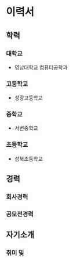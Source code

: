 # 이력서

## 학력
### 대학교
- 영남대학교 컴퓨터공학과

### 고등학교
- 성광고등학교

### 중학교
- 서변중학교

### 초등학교
- 성북초등학교

## 경력
### 회사경력
### 공모전경력

## 자기소개
### 취미 및 
